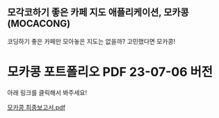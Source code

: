 ## 모각코하기 좋은 카페 지도 애플리케이션, 모카콩(MOCACONG)

코딩하기 좋은 카페만 모아놓은 지도는 없을까? 고민했다면 모카콩!  

# 모카콩 포트폴리오 PDF 23-07-06 버전
아래 링크를 클릭해서 봐주세요!

[모카콩 최종보고서.pdf](https://github.com/mocacong/mocacong/files/12615740/default.pdf)
 
